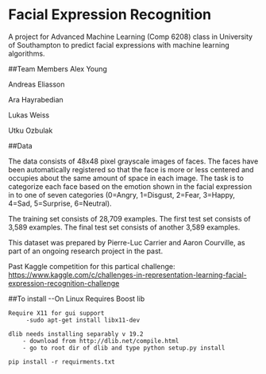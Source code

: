 # Facial Expression Recognition

A project for Advanced Machine Learning (Comp 6208) class in University of Southampton to predict facial expressions with machine learning algorithms.

##Team Members
Alex Young

Andreas Eliasson

Ara Hayrabedian

Lukas Weiss

Utku Ozbulak

##Data

The data consists of 48x48 pixel grayscale images of faces. The faces have been automatically registered so that the face is more or less centered and occupies about the same amount of space in each image. The task is to categorize each face based on the emotion shown in the facial expression in to one of seven categories (0=Angry, 1=Disgust, 2=Fear, 3=Happy, 4=Sad, 5=Surprise, 6=Neutral).

The training set consists of 28,709 examples. The first test set consists of 3,589 examples. The final test set consists of another 3,589 examples.

This dataset was prepared by Pierre-Luc Carrier and Aaron Courville, as part of an ongoing research project in the past. 

Past Kaggle competition for this partical challenge: https://www.kaggle.com/c/challenges-in-representation-learning-facial-expression-recognition-challenge

##To install
--On Linux
    Requires Boost lib

    Require X11 for gui support
         -sudo apt-get install libx11-dev

    dlib needs installing separably v 19.2
        - download from http://dlib.net/compile.html
        - go to root dir of dlib and type python setup.py install

    pip install -r requirments.txt
